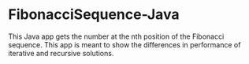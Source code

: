 # FibonacciSequence-Java
This Java app gets the number at the nth position of the Fibonacci sequence. This app is meant to show the differences in performance of iterative and recursive solutions.
